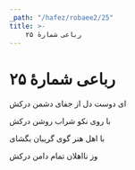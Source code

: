 ```yaml
---
_path: "/hafez/robaee2/25"
title: >-
    رباعی شمارهٔ ۲۵
---
```

# رباعی شمارهٔ ۲۵

<div class="b" id="bn1"><div class="m1"><p>ای دوست دل از جفای دشمن درکش</p></div>
<div class="m2"><p>با روی نکو شراب روشن درکش</p></div></div>
<div class="b" id="bn2"><div class="m1"><p>با اهل هنر گوی گریبان بگشای</p></div>
<div class="m2"><p>وز نااهلان تمام دامن درکش</p></div></div>
